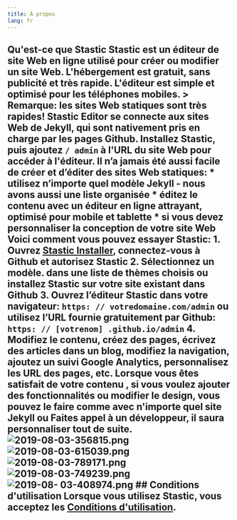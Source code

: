 ```yaml
---
title: À propos
lang: fr
---
```

## Qu'est-ce que Stastic Stastic est un éditeur de site Web en ligne utilisé pour créer ou modifier un site Web. L'hébergement est gratuit, sans publicité et très rapide. L'éditeur est simple et optimisé pour les téléphones mobiles. > Remarque: les sites Web statiques sont **très** rapides! Stastic Editor se connecte aux sites Web de Jekyll, qui sont nativement pris en charge par les pages Github. Installez Stastic, puis ajoutez `/ admin` à l'URL du site Web pour accéder à l'éditeur. Il n’a jamais été aussi facile de créer et d’éditer des sites Web statiques: * utilisez n’importe quel modèle Jekyll - nous avons aussi une liste organisée * éditez le contenu avec un éditeur en ligne attrayant, optimisé pour mobile et tablette * si vous devez personnaliser la conception de votre site Web Voici comment vous pouvez essayer Stastic: 1. Ouvrez [Stastic Installer](https://stastic.net), connectez-vous à Github et autorisez Stastic 2. Sélectionnez un modèle. dans une liste de thèmes choisis **ou** installez Stastic sur votre site existant dans Github 3. Ouvrez l’éditeur Stastic dans votre navigateur: `https: // votredomaine.com/admin` ou utilisez l’URL fournie gratuitement par Github:` https: // [votrenom] .github.io/admin` 4. Modifiez le contenu, créez des pages, écrivez des articles dans un blog, modifiez la navigation, ajoutez un suivi Google Analytics, personnalisez les URL des pages, etc. Lorsque vous êtes satisfait de votre contenu , si vous voulez ajouter des fonctionnalités ou modifier le design, vous pouvez le faire comme avec n'importe quel site Jekyll ou Faites appel à un développeur, il saura personnaliser tout de suite. ![2019-08-03-356815.png](https://www.stastic.net//assets/2019-08-03-356815.png)![2019-08-03-615039.png](https://www.stastic.net//assets/2019-08-03-615039.png)![2019-08-03-789171.png](https://www.stastic.net//assets/2019-08-03-789171.png)![2019-08-03-749239.png](https://www.stastic.net//assets/2019-08-03-749239.png)![2019-08- 03-408974.png](https://www.stastic.net//assets/2019-08-03-408974.png) ## Conditions d'utilisation Lorsque vous utilisez Stastic, vous acceptez les [Conditions d'utilisation](https://www.stastic.net/terms_of_service).
